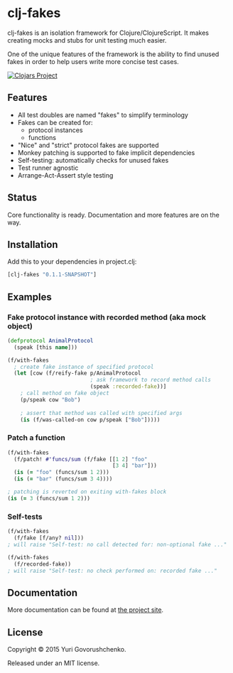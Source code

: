 # clj-fakes
clj-fakes is an isolation framework for Clojure/ClojureScript. It makes creating mocks and stubs for unit testing much easier.

One of the unique features of the framework is the ability to find unused fakes in order to help users write more concise test cases.

[![Clojars Project](http://clojars.org/clj-fakes/latest-version.svg)](http://clojars.org/clj-fakes)

## Features
* All test doubles are named "fakes" to simplify terminology
* Fakes can be created for:
  * protocol instances
  * functions
* "Nice" and "strict" protocol fakes are supported
* Monkey patching is supported to fake implicit dependencies
* Self-testing: automatically checks for unused fakes
* Test runner agnostic
* Arrange-Act-Assert style testing

## Status
Core functionality is ready. Documentation and more features are on the way.

## Installation
Add this to your dependencies in project.clj:

```clj
[clj-fakes "0.1.1-SNAPSHOT"]
```

## Examples

### Fake protocol instance with recorded method (aka mock object)

```clj
(defprotocol AnimalProtocol
  (speak [this name]))

(f/with-fakes
  ; create fake instance of specified protocol
  (let [cow (f/reify-fake p/AnimalProtocol
                          ; ask framework to record method calls
                          (speak :recorded-fake))]
    ; call method on fake object
    (p/speak cow "Bob")
    
    ; assert that method was called with specified args
    (is (f/was-called-on cow p/speak ["Bob"]))))
```

### Patch a function

```clj
(f/with-fakes
  (f/patch! #'funcs/sum (f/fake [[1 2] "foo"
                                 [3 4] "bar"]))
  (is (= "foo" (funcs/sum 1 2)))
  (is (= "bar" (funcs/sum 3 4))))

; patching is reverted on exiting with-fakes block
(is (= 3 (funcs/sum 1 2)))
```

### Self-tests

```clj
(f/with-fakes
  (f/fake [f/any? nil]))
; will raise "Self-test: no call detected for: non-optional fake ..."
```

```clj
(f/with-fakes
  (f/recorded-fake))
; will raise "Self-test: no check performed on: recorded fake ..."
```

## Documentation
More documentation can be found at [the project site](http://metametadata.github.io/clj-fakes/).

## License
Copyright © 2015 Yuri Govorushchenko.

Released under an MIT license.
